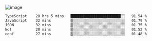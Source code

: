 ![image](https://github-profile-trophy.vercel.app/?username=CMOISDEAD&theme=kimbie_dark&row=1&no-frame=true&margin-w=15&margin-h=15)
<!--START_SECTION:waka-->

```txt
TypeScript    28 hrs 5 mins   ███████████████████████░░   91.54 %
JavaScript    32 mins         ▒░░░░░░░░░░░░░░░░░░░░░░░░   01.79 %
JSON          32 mins         ▒░░░░░░░░░░░░░░░░░░░░░░░░   01.75 %
kdl           28 mins         ▒░░░░░░░░░░░░░░░░░░░░░░░░   01.52 %
conf          27 mins         ▒░░░░░░░░░░░░░░░░░░░░░░░░   01.48 %
```

<!--END_SECTION:waka--> 
